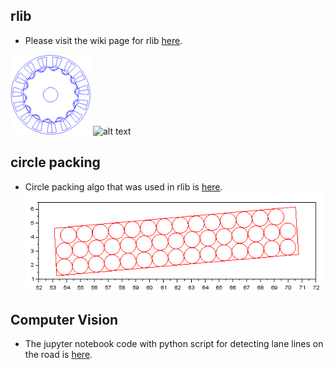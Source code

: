 [//]: # (Image References)
[Logo]: ./images/rlib-logo_avatar.png "Logo"
[Wires]: ./images/wires_in_slots1.png "Wires"
[Circles]: ./images/circles_packed.png "Circles"

## rlib ##
* Please visit the wiki page for rlib [here](https://bitbucket.org/saras152/rlib/wiki).

![alt text][Logo]
![alt text][Wires]

## circle packing ##
* Circle packing algo that was used in rlib is [here](https://github.com/saras152/circle_packing).
![alt text][Circles]

## Computer Vision ##
* The jupyter notebook code with python script for detecting lane lines on the road is [here](https://github.com/saras152/Finding_Lane_Lines_on_the_Road).


